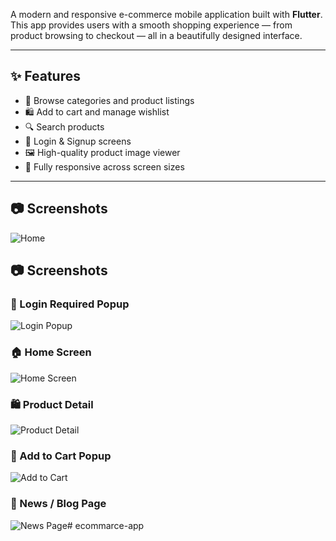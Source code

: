A modern and responsive e-commerce mobile application built with **Flutter**. This app provides users with a smooth shopping experience — from product browsing to checkout — all in a beautifully designed interface.

---

## ✨ Features

- 🏬 Browse categories and product listings
- 🛍️ Add to cart and manage wishlist
- 🔍 Search products
- 🔐 Login & Signup screens
- 🖼️ High-quality product image viewer
- 📱 Fully responsive across screen sizes

---

## 📷 Screenshots 
![Home]()
## 📷 Screenshots

### 🔐 Login Required Popup
![Login Popup](D:\mission\ecommarce-app\eapp\assets\images\screenshort\screenshort\login.png)

### 🏠 Home Screen
![Home Screen](D:\mission\ecommarce-app\eapp\assets\images\screenshort\screenshort\homepage.png)

### 🛍️ Product Detail
![Product Detail](D:\mission\ecommarce-app\eapp\assets\images\screenshort\screenshort\product.png)

### 🧾 Add to Cart Popup
![Add to Cart](D:\mission\ecommarce-app\eapp\assets\images\screenshort\screenshort\addcard.png)

### 📰 News / Blog Page
![News Page](D:\mission\ecommarce-app\eapp\assets\images\screenshort\screenshort\detailnews.png)# ecommarce-app
